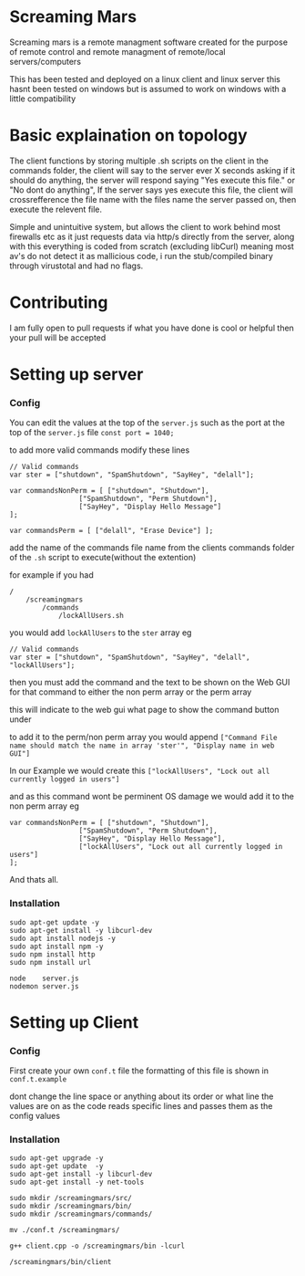 # Screaming Mars
Screaming mars is a remote managment software created for the purpose of remote control and remote managment of remote/local servers/computers

This has been tested and deployed on a linux client and linux server this hasnt been tested on windows 
but is assumed to work on windows with a little compatibility

# Basic explaination on topology

The client functions by storing multiple .sh scripts on the client in the commands folder,
the client will say to the server ever X seconds asking if it should do anything,
the server will respond saying "Yes execute this file." or "No dont do anything",
If the server says yes execute this file,
the client will crossrefference the file name with the files name the server passed on,
then execute the relevent file.

Simple and unintuitive system, but allows the client to work behind most firewalls etc as it just requests data via http/s directly from the server, 
along with this everything is coded from scratch (excluding libCurl) meaning most av's do not detect it as mallicious code,
i run the stub/compiled binary through virustotal and had no flags.

# Contributing
I am fully open to pull requests if what you have done is cool or helpful then your pull will be accepted

# Setting up server

### Config 
You can edit the values at the top of the `server.js` such as the port at the top of the `server.js` file `const port = 1040;`

to add more valid commands modify these lines

```
// Valid commands
var ster = ["shutdown", "SpamShutdown", "SayHey", "delall"];

var commandsNonPerm = [ ["shutdown", "Shutdown"], 
                 ["SpamShutdown", "Perm Shutdown"], 
                 ["SayHey", "Display Hello Message"] 
];
                 
var commandsPerm = [ ["delall", "Erase Device"] ];
```

add the name of the commands file name from the clients commands folder of the `.sh` script to execute(without the extention) 

for example if you had 
```
/
    /screamingmars
        /commands
            /lockAllUsers.sh
```

you would add `lockAllUsers` to the `ster` array eg

```
// Valid commands
var ster = ["shutdown", "SpamShutdown", "SayHey", "delall", "lockAllUsers"];
```

then you must add the command and the text to be shown on the Web GUI for that command
to either the non perm array or the perm array

this will indicate to the web gui what page to show the command button under

to add it to the perm/non perm array you would append 
`["Command File name should match the name in array 'ster'", "Display name in web GUI"]`

In our Example we would create this 
`["lockAllUsers", "Lock out all currently logged in users"]`

and as this command wont be perminent OS damage we would add it to the non perm array eg

```
var commandsNonPerm = [ ["shutdown", "Shutdown"], 
                 ["SpamShutdown", "Perm Shutdown"], 
                 ["SayHey", "Display Hello Message"],
                 ["lockAllUsers", "Lock out all currently logged in users"]
];
```

And thats all.

### Installation
```
sudo apt-get update -y 
sudo apt-get install -y libcurl-dev 
sudo apt install nodejs -y
sudo apt install npm -y
sudo npm install http 
sudo npm install url 

node    server.js
nodemon server.js 
```

# Setting up Client

### Config

First create your own `conf.t` file 
the formatting of this file is shown in `conf.t.example` 

dont change the line space or anything about its order or what line the values are on 
as the code reads specific lines and passes them as the config values

### Installation
```
sudo apt-get upgrade -y 
sudo apt-get update  -y 
sudo apt-get install -y libcurl-dev 
sudo apt-get install -y net-tools

sudo mkdir /screamingmars/src/
sudo mkdir /screamingmars/bin/
sudo mkdir /screamingmars/commands/

mv ./conf.t /screamingmars/

g++ client.cpp -o /screamingmars/bin -lcurl

/screamingmars/bin/client
```
